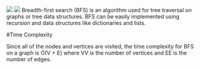 ![](https://github.com/SaeedFarahani/study_algorithms_python/blob/main/graph/img/5205102925185024.svg)
![](/home/sf/src/idea/algorithms/study_algorithms_python/graph/img/5205102925185024.svg)
Breadth-first search (BFS) is an algorithm used for tree traversal on graphs or tree data structures. BFS can be easily implemented using recursion and data structures like dictionaries and lists.


#Time Complexity

Since all of the nodes and vertices are visited, the time complexity for BFS on a graph is O(V + E) where VV is the number of vertices and EE is the number of edges.